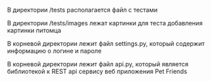 В директории /tests располагается файл с тестами

В директории /tests/images лежат картинки для теста добавления картинки питомца

В корневой директории лежит файл settings.py, который содержит информацию о логине и пароле

В корневой директории лежит файл api.py, который является библиотекой к REST api сервису веб приложения Pet Friends
